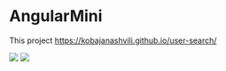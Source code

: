 # AngularMini

This project https://kobajanashvili.github.io/user-search/

<img src="https://monosnap.com/image/Tkk13IeBgqxckvLPRrKqKNwm2E5tBA.png">

<img src="https://monosnap.com/image/PziCXLb4DDdnkG0GqOwySJV9OXmfep.png">
